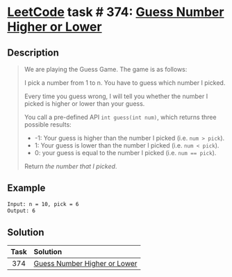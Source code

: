 # [LeetCode][leetcode] task # 374: [Guess Number Higher or Lower][task]

Description
-----------

> We are playing the Guess Game. The game is as follows:
> 
> I pick a number from 1 to n. You have to guess which number I picked.
> 
> Every time you guess wrong, I will tell you whether
> the number I picked is higher or lower than your guess.
> 
> You call a pre-defined API `int guess(int num)`,
> which returns three possible results:
> * -1: Your guess is higher than the number I picked (i.e. `num > pick`).
> * 1: Your guess is lower than the number I picked (i.e. `num < pick`).
> * 0: your guess is equal to the number I picked (i.e. `num == pick`).
> 
> Return _the number that I picked_.

Example
-------

```sh
Input: n = 10, pick = 6
Output: 6
```

Solution
--------

| Task | Solution                                 |
|:----:|:-----------------------------------------|
| 374  | [Guess Number Higher or Lower][solution] |


[leetcode]: <http://leetcode.com/>
[task]: <https://leetcode.com/problems/guess-number-higher-or-lower/>
[solution]: <https://github.com/wellaxis/praxis-leetcode/blob/main/src/main/java/com/witalis/praxis/leetcode/task/h4/p374/option/Practice.java>
